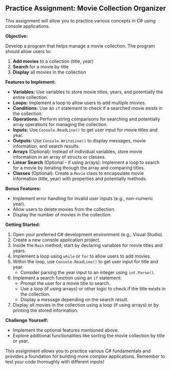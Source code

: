 ## Practice Assignment: Movie Collection Organizer

This assignment will allow you to practice various concepts in C# using console applications.

**Objective:**

Develop a program that helps manage a movie collection. The program should allow users to:

1. **Add movies** to a collection (title, year)
2. **Search** for a movie by title
3. **Display** all movies in the collection

**Features to Implement:**

* **Variables:** Use variables to store movie titles, years, and potentially the entire collection.
* **Loops:** Implement a loop to allow users to add multiple movies.
* **Conditions:** Use an `if` statement to check if a searched movie exists in the collection.
* **Operations:** Perform string comparisons for searching and potentially array operations for managing the collection.
* **Inputs:** Use `Console.ReadLine()` to get user input for movie titles and year.
* **Outputs:** Use `Console.WriteLine()` to display messages, movie information, and search results.
* **Arrays** (Optional): Instead of individual variables, store movie information in an array of structs or classes.
* **Linear Search** (Optional - if using arrays): Implement a loop to search for a movie by iterating through the array and comparing titles.
* **Classes** (Optional): Create a `Movie` class to encapsulate movie information (title, year) with properties and potentially methods.

**Bonus Features:**

* Implement error handling for invalid user inputs (e.g., non-numeric year).
* Allow users to delete movies from the collection.
* Display the number of movies in the collection.

**Getting Started:**

1. Open your preferred C# development environment (e.g., Visual Studio).
2. Create a new console application project.
3. Inside the `Main` method, start by declaring variables for movie titles and years.
4. Implement a loop using `while` or `for` to allow users to add movies.
5. Within the loop, use `Console.ReadLine()` to get user input for title and year.
    * Consider parsing the year input to an integer using `int.Parse()`.
6. Implement a search function using an `if` statement:
    * Prompt the user for a movie title to search.
    * Use a loop (if using arrays) or other logic to check if the title exists in the collection.
    * Display a message depending on the search result.
7. Display all movies in the collection using a loop (if using arrays) or by printing the stored information.

**Challenge Yourself:**

* Implement the optional features mentioned above.
* Explore additional functionalities like sorting the movie collection by title or year.

This assignment allows you to practice various C# fundamentals and provides a foundation for building more complex applications. Remember to test your code thoroughly with different inputs!

